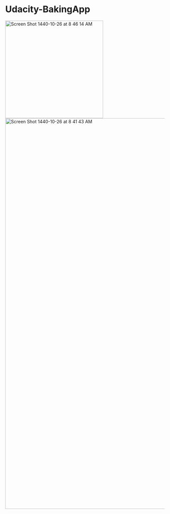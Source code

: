 # Udacity-BakingApp



<img width="309" alt="Screen Shot 1440-10-26 at 8 46 14 AM" src="https://user-images.githubusercontent.com/16857085/60380215-69839800-9a4a-11e9-8a32-c95ee5258771.png">

<img width="1237" alt="Screen Shot 1440-10-26 at 8 41 43 AM" src="https://user-images.githubusercontent.com/16857085/60380192-fb3ed580-9a49-11e9-99fb-15c08deedd26.png">



